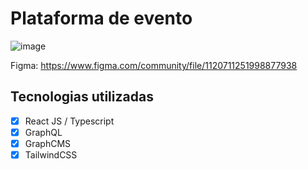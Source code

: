 # Plataforma de evento

![image](https://user-images.githubusercontent.com/31345577/174881999-7293e020-4698-4a73-a3d2-5bb77a0cfa7e.png)

 Figma: https://www.figma.com/community/file/1120711251998877938



## Tecnologias utilizadas
- [x] React JS / Typescript
- [x] GraphQL
- [x] GraphCMS
- [x] TailwindCSS    
